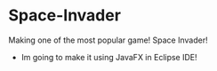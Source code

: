 # Space-Invader
Making one of the most popular game! Space Invader!
* Im going to make it using JavaFX in Eclipse IDE!
